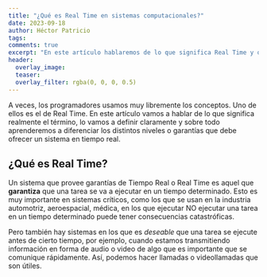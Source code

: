 ```yaml
---
title: "¿Qué es Real Time en sistemas computacionales?"
date: 2023-09-18
author: Héctor Patricio
tags:
comments: true
excerpt: "En este artículo hablaremos de lo que significa Real Time y qué niveles hay, sobre todo en sistemas críticos."
header:
  overlay_image: 
  teaser: 
  overlay_filter: rgba(0, 0, 0, 0.5)
---
```


A veces, los programadores usamos muy libremente los conceptos. Uno de ellos es el de Real Time. En este artículo vamos a hablar de lo que significa realmente el término, lo vamos a definir claramente y sobre todo aprenderemos a diferenciar los distintos niveles o garantías que debe ofrecer un sistema en tiempo real.

## ¿Qué es Real Time?

Un sistema que provee garantías de Tiempo Real o Real Time es aquel que **garantiza** que una tarea se va a ejecutar en un tiempo determinado. Esto es muy importante en sistemas críticos, como los que se usan en la industria automotriz, aeroespacial, médica, en los que ejecutar NO ejecutar una tarea en un tiempo determinado puede tener consecuencias catastróficas.

Pero también hay sistemas en los que es _deseable_ que una tarea se ejecute antes de cierto tiempo, por ejemplo, cuando estamos transmitiendo información en forma de audio o video de algo que es importante que se comunique rápidamente. Así, podemos hacer llamadas o videollamadas que son útiles.


